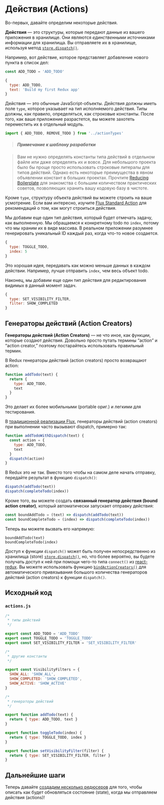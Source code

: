 # Действия (Actions)

Во-первых, давайте определим некоторые действия.

**Действия** — это структуры, которые передают данные из вашего приложения в хранилище. Они являются *единственными* источниками информации для хранилища. Вы отправляете их в хранилище, используя метод [`store.dispatch()`](../api/Store.md#dispatch).

Например, вот действие, которое представляет добавление нового пункта в список дел:

```js
const ADD_TODO = 'ADD_TODO'
```

```js
{
  type: ADD_TODO,
  text: 'Build my first Redux app'
}
```

Действия — это обычные JavaScript-объекты. Действия должны иметь поле `type`, которое указывает на тип исполняемого действия. Типы должны, как правило, определяться, как строковые константы. После того, как ваше приложение разрастется, вы можете захотеть переместить их в отдельный модуль.

```js
import { ADD_TODO, REMOVE_TODO } from '../actionTypes'
```

>##### Примечание к шаблону разработки

>Вам не нужно определять константы типа действий в отдельном файле или даже определять их и вовсе. Для небольшого проекта было бы проще просто использовать строковые литералы для типов действий. Однако есть некоторые преимущества в явном объявлении констант в больших проектах. Прочтите [Reducing Boilerplate](../recipes/ReducingBoilerplate.md) для знакомства с большим количеством практических советов, позволяющих хранить вашу кодовую базу в чистоте.

Кроме `type`, структуру объекта действий вы можете строить на ваше усмотрение. Если вам интересно, изучите [Flux Standard Action](https://github.com/acdlite/flux-standard-action) для рекомендаций о том, как могут строиться действия.

Мы добавим еще один тип действия, который будет отмечать задачу, как выполненную. Мы обращаемся к конкретному todo по `index`, потому что мы храним их в виде массива. В реальном приложении разумнее генерировать уникальный ID каждый раз, когда что-то новое создается.

```js
{
  type: TOGGLE_TODO,
  index: 5
}
```

Это хорошая идея, передавать как можно меньше данных в каждом действии. Например, лучше отправить `index`, чем весь объект todo.

Наконец, мы добавим еще один тип действия для редактирования видимых в данный момент задач.

```js
{
  type: SET_VISIBILITY_FILTER,
  filter: SHOW_COMPLETED
}
```

## Генераторы действий (Action Creators)

**Генераторы действий (Action Creators)** — не что иное, как функции, которые создают действия. Довольно просто путать термины “action” и “action creator,” поэтому постарайтесь использовать правильный термин.

В Redux генераторы действий (action creators) просто возвращают action:

```js
function addTodo(text) {
  return {
    type: ADD_TODO,
    text
  }
}
```

Это делает их более мобильными (portable ориг.) и легкими для тестирования.

В [традиционной реализации Flux](http://facebook.github.io/flux), генераторы действий (action creators) при выполнении часто вызывают dispatch, примерно так:

```js
function addTodoWithDispatch(text) {
  const action = {
    type: ADD_TODO,
    text
  }
  dispatch(action)
}
```

В Redux это *не* так.
Вместо того чтобы на самом деле начать отправку, передайте результат в функцию `dispatch()`:

```js
dispatch(addTodo(text))
dispatch(completeTodo(index))
```

Кроме того, вы можете создать **связанный генератор действия (bound action creator)**, который автоматически запускает отправку действия:

```js
const boundAddTodo = (text) => dispatch(addTodo(text))
const boundCompleteTodo = (index) => dispatch(completeTodo(index))
```

Теперь вы можете вызвать его напрямую:

```
boundAddTodo(text)
boundCompleteTodo(index)
```

Доступ к функции `dispatch()` может быть получен непосредственно из хранилища (store) [`store.dispatch()`](../api/Store.md#dispatch), но, что более вероятно, вы будете получать доступ к ней при помощи чего-то типа `connect()` из [react-redux](http://github.com/gaearon/react-redux). Вы можете использовать функцию [`bindActionCreators()`](../api/bindActionCreators.md) для автоматического привязывания большого количества генераторов действий (action creators) к функции `dispatch()`.

## Исходный код

### `actions.js`

```js
/*
 * типы действий
 */

export const ADD_TODO = 'ADD_TODO'
export const TOGGLE_TODO = 'TOGGLE_TODO'
export const SET_VISIBILITY_FILTER = 'SET_VISIBILITY_FILTER'

/*
 * другие константы
 */

export const VisibilityFilters = {
  SHOW_ALL: 'SHOW_ALL',
  SHOW_COMPLETED: 'SHOW_COMPLETED',
  SHOW_ACTIVE: 'SHOW_ACTIVE'
}

/*
 * генераторы действий
 */

export function addTodo(text) {
  return { type: ADD_TODO, text }
}

export function toggleTodo(index) {
  return { type: TOGGLE_TODO, index }
}

export function setVisibilityFilter(filter) {
  return { type: SET_VISIBILITY_FILTER, filter }
}
```

## Дальнейшие шаги

Теперь давайте [создадим несколько редюсеров](Reducers.md) для того, чтобы описать как будет обновляться состояние (state), когда мы отправляем действия (actions)!
